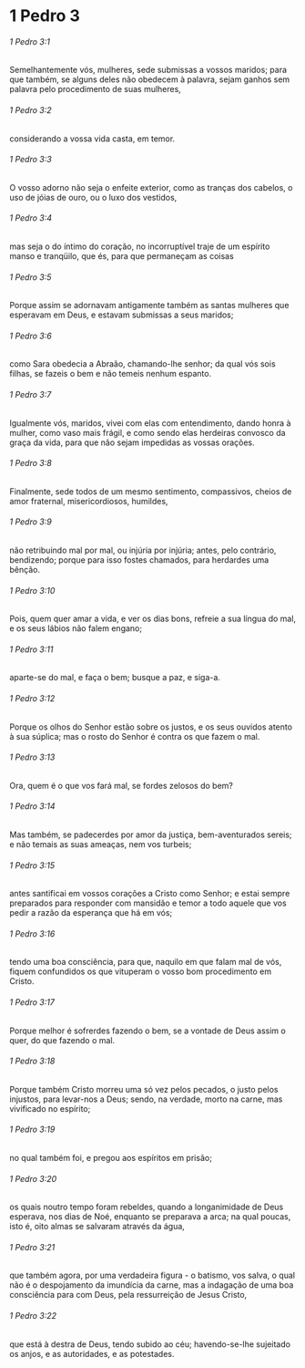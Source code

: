 # 1 Pedro 3

###### 1 Pedro 3:1

Semelhantemente vós, mulheres, sede submissas a vossos maridos; para que também, se alguns deles não obedecem à palavra, sejam ganhos sem palavra pelo procedimento de suas mulheres,

###### 1 Pedro 3:2

considerando a vossa vida casta, em temor.

###### 1 Pedro 3:3

O vosso adorno não seja o enfeite exterior, como as tranças dos cabelos, o uso de jóias de ouro, ou o luxo dos vestidos,

###### 1 Pedro 3:4

mas seja o do íntimo do coração, no incorruptível traje de um espírito manso e tranqüilo, que és, para que permaneçam as coisas

###### 1 Pedro 3:5

Porque assim se adornavam antigamente também as santas mulheres que esperavam em Deus, e estavam submissas a seus maridos;

###### 1 Pedro 3:6

como Sara obedecia a Abraão, chamando-lhe senhor; da qual vós sois filhas, se fazeis o bem e não temeis nenhum espanto.

###### 1 Pedro 3:7

Igualmente vós, maridos, vivei com elas com entendimento, dando honra à mulher, como vaso mais frágil, e como sendo elas herdeiras convosco da graça da vida, para que não sejam impedidas as vossas orações.

###### 1 Pedro 3:8

Finalmente, sede todos de um mesmo sentimento, compassivos, cheios de amor fraternal, misericordiosos, humildes,

###### 1 Pedro 3:9

não retribuindo mal por mal, ou injúria por injúria; antes, pelo contrário, bendizendo; porque para isso fostes chamados, para herdardes uma bênção.

###### 1 Pedro 3:10

Pois, quem quer amar a vida, e ver os dias bons, refreie a sua língua do mal, e os seus lábios não falem engano;

###### 1 Pedro 3:11

aparte-se do mal, e faça o bem; busque a paz, e siga-a.

###### 1 Pedro 3:12

Porque os olhos do Senhor estão sobre os justos, e os seus ouvidos atento à sua súplica; mas o rosto do Senhor é contra os que fazem o mal.

###### 1 Pedro 3:13

Ora, quem é o que vos fará mal, se fordes zelosos do bem?

###### 1 Pedro 3:14

Mas também, se padecerdes por amor da justiça, bem-aventurados sereis; e não temais as suas ameaças, nem vos turbeis;

###### 1 Pedro 3:15

antes santificai em vossos corações a Cristo como Senhor; e estai sempre preparados para responder com mansidão e temor a todo aquele que vos pedir a razão da esperança que há em vós;

###### 1 Pedro 3:16

tendo uma boa consciência, para que, naquilo em que falam mal de vós, fiquem confundidos os que vituperam o vosso bom procedimento em Cristo.

###### 1 Pedro 3:17

Porque melhor é sofrerdes fazendo o bem, se a vontade de Deus assim o quer, do que fazendo o mal.

###### 1 Pedro 3:18

Porque também Cristo morreu uma só vez pelos pecados, o justo pelos injustos, para levar-nos a Deus; sendo, na verdade, morto na carne, mas vivificado no espírito;

###### 1 Pedro 3:19

no qual também foi, e pregou aos espíritos em prisão;

###### 1 Pedro 3:20

os quais noutro tempo foram rebeldes, quando a longanimidade de Deus esperava, nos dias de Noé, enquanto se preparava a arca; na qual poucas, isto é, oito almas se salvaram através da água,

###### 1 Pedro 3:21

que também agora, por uma verdadeira figura - o batismo, vos salva, o qual não é o despojamento da imundícia da carne, mas a indagação de uma boa consciência para com Deus, pela ressurreição de Jesus Cristo,

###### 1 Pedro 3:22

que está à destra de Deus, tendo subido ao céu; havendo-se-lhe sujeitado os anjos, e as autoridades, e as potestades.

